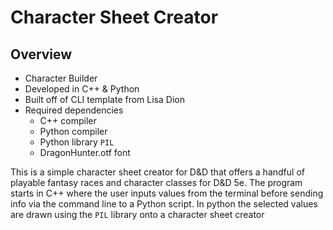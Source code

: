 # Character Sheet Creator
## Overview
* Character Builder
* Developed in C++ & Python
* Built off of CLI template from Lisa Dion
* Required dependencies
  * C++  compiler
  * Python compiler
  * Python library `PIL`
  * DragonHunter.otf font 

This is a simple character sheet creator for D&D that offers a handful of playable fantasy races and character classes for D&D 5e. The
program starts in C++ where the user inputs values from the terminal before sending info via the command line to a Python script. 
In python the selected values are drawn using the `PIL` library onto a character sheet creator 

